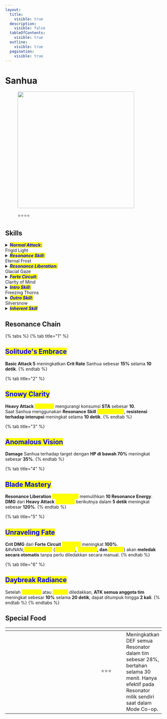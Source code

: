 ```yaml
---
layout:
  title:
    visible: true
  description:
    visible: false
  tableOfContents:
    visible: true
  outline:
    visible: true
  pagination:
    visible: true
---
```


# Sanhua

<figure><img src="https://wuthering.wiki/img/rolecard_1102.png" alt="" width="375"><figcaption><p><span data-gb-custom-inline data-tag="emoji" data-code="2b50">⭐</span><span data-gb-custom-inline data-tag="emoji" data-code="2b50">⭐</span><span data-gb-custom-inline data-tag="emoji" data-code="2b50">⭐</span><span data-gb-custom-inline data-tag="emoji" data-code="2b50">⭐</span></p></figcaption></figure>

## Skills

<details>

<summary><em><mark style="color:blue;"><strong>Normal Attack:</strong></mark></em><br>Frigid Light</summary>

<mark style="color:blue;">**Basic Attack**</mark>\
Sanhua melakukan hingga **5 serangan beruntun**, memberikan <img src="https://wuthering.wiki/img/element_1.png" alt="" data-size="line"> **Glacio DMG**.

<mark style="color:blue;">**Heavy Attack**</mark>\
Sanhua mengonsumsi **STA** untuk melancarkan serangan, memberikan <img src="https://wuthering.wiki/img/element_1.png" alt="" data-size="line"> **Glacio DMG**.

<mark style="color:blue;">**Mid-air Attack**</mark>\
Sanhua mengonsumsi **STA** untuk melakukan **Mid-Air Plunging Attack**, memberikan <img src="https://wuthering.wiki/img/element_1.png" alt="" data-size="line"> **Glacio DMG**.

<mark style="color:blue;">**Dodge Counter**</mark>\
Gunakan **Basic Attack** setelah **Dodge** yang sukses untuk menyerang target, memberikan <img src="https://wuthering.wiki/img/element_1.png" alt="" data-size="line"> **Glacio DMG**.

</details>

<details>

<summary><em><mark style="color:blue;"><strong>Resonance Skill:</strong></mark></em><br>Eternal Frost</summary>

Sanhua mengirimkan **air blade** untuk menciptakan **1 "**_<mark style="color:yellow;">**Ice Prism**</mark>_**"** di tanah, memberikan  <img src="https://wuthering.wiki/img/element_1.png" alt="" data-size="line"> **Glacio DMG**.

</details>

<details>

<summary><em><mark style="color:blue;"><strong>Resonance Liberation:</strong></mark></em><br>Glacial Gaze</summary>

Sanhua memberikan <img src="https://wuthering.wiki/img/element_1.png" alt="" data-size="line"> **Glacio DMG** dan menciptakan **1 "**_<mark style="color:yellow;">**Glacier**</mark>_**"**.

</details>

<details>

<summary><em><mark style="color:blue;"><strong>Forte Circuit:</strong></mark></em><br>Clarity of Mind</summary>

<mark style="color:blue;">**Heavy Attack: Detonate**</mark>\
Tahan **Basic Attack** untuk memunculkan **cursor** yang bergerak bolak-balik di **Forte Gauge**. Lepaskan **Basic Attack** saat **cursor** berada di area **"**_<mark style="color:yellow;">**Frostbite**</mark>_**"** untuk melakukan **Heavy Attack&#x20;**<mark style="color:yellow;">**Detonate**</mark>, memberikan <img src="https://wuthering.wiki/img/element_1.png" alt="" data-size="line"> **Glacio DMG** yang dianggap sebagai **Heavy Attack DMG**.

<mark style="color:blue;">**Ice Burst**</mark>\
**Heavy Attack&#x20;**<mark style="color:yellow;">**Detonate**</mark> milik **Sanhua** akan meledakkan semua **"**_<mark style="color:yellow;">**Ice Thorns**</mark>_**"**, **"**_<mark style="color:yellow;">**Ice Prisms**</mark>_**"**, dan **"**_<mark style="color:yellow;">**Glaciers**</mark>_**"** dalam jangkauan serangannya, memberikan <img src="https://wuthering.wiki/img/element_1.png" alt="" data-size="line"> **Glacio DMG**. <mark style="color:yellow;">**Ice Burst**</mark> dianggap sebagai **Resonance Skill DMG**.

<mark style="color:blue;">**Frostbite Area**</mark>\
Area **"**_<mark style="color:yellow;">**Frostbite**</mark>_**"** akan semakin luas dengan setiap **1 stack "**_<mark style="color:yellow;">**Clarity**</mark>_**"**. **"**_<mark style="color:yellow;">**Clarity**</mark>_**"** dapat ditumpuk hingga **2 kali**.

Sanhua mendapatkan **1 stack "**_<mark style="color:yellow;">**Clarity**</mark>_**"** saat:

* Melakukan **Basic Attack 5**.
* Mengaktifkan **Intro Skill&#x20;**<mark style="color:yellow;">**Freezing Thorns**</mark>.
* Menggunakan **Resonance Skill&#x20;**<mark style="color:yellow;">**Eternal Frost**</mark>.

Sanhua mendapatkan **2 stack "**_<mark style="color:yellow;">**Clarity**</mark>_**"** saat:

* Menggunakan **Resonance Liberation&#x20;**<mark style="color:yellow;">**Glacial Gaze**</mark>.

Saat **Heavy Attack&#x20;**<mark style="color:yellow;">**Detonate**</mark> digunakan, semua **"**_<mark style="color:yellow;">**Clarity**</mark>_**"** akan dihapus.

</details>

<details>

<summary><em><mark style="color:blue;"><strong>Intro Skill:</strong></mark></em><br>Freezing Thorns</summary>

Sanhua mengayunkan pedangnya ke bawah dan menciptakan **1 "**_<mark style="color:yellow;">**Ice Thorn**</mark>_**"**, memberikan <img src="https://wuthering.wiki/img/element_1.png" alt="" data-size="line"> **Glacio DMG**.

</details>

<details>

<summary><em><mark style="color:blue;"><strong>Outro Skill:</strong></mark></em><br>Silversnow</summary>

Resonator yang masuk mendapatkan **Basic Attack DMG Amplified** sebesar **38%** selama **14s** atau hingga mereka diganti.

</details>

<details>

<summary><em><mark style="color:blue;"><strong>Inherent Skill</strong></mark></em></summary>

<mark style="color:blue;">**Condensation**</mark>

Damage yang diberikan oleh **Resonance Skill** Sanhua meningkat **20%** selama **8 detik** setelah menggunakan **Intro Skill**.

<mark style="color:blue;">**Avalanche**</mark>

Damage yang diberikan oleh **Forte Circuit&#x20;**<mark style="color:yellow;">**Ice Burst**</mark> Sanhua meningkat **20%** selama **8 detik** setelah melakukan **Basic Attack 5**.

</details>

## Resonance Chain

{% tabs %}
{% tab title="1" %}
## <mark style="color:blue;">**Solitude's Embrace**</mark>

**Basic Attack 5** meningkatkan **Crit Rate** Sanhua sebesar **15%** selama **10 detik**.
{% endtab %}

{% tab title="2" %}
## <mark style="color:blue;">**Snowy Clarity**</mark>

**Heavy Attack&#x20;**<mark style="color:yellow;">**Detonate**</mark> mengurangi konsumsi **STA** sebesar **10**.\
Saat Sanhua menggunakan **Resonance Skill&#x20;**<mark style="color:yellow;">**Eternal Frost**</mark>, **resistensi terhadap interupsi** meningkat selama **10 detik**.
{% endtab %}

{% tab title="3" %}
## <mark style="color:blue;">**Anomalous Vision**</mark>

**Damage** Sanhua terhadap target dengan **HP di bawah 70%** meningkat sebesar **35%**.
{% endtab %}

{% tab title="4" %}
## <mark style="color:blue;">**Blade Mastery**</mark>

**Resonance Liberation&#x20;**<mark style="color:yellow;">**Glacial Gaze**</mark> memulihkan **10 Resonance Energy**.\
**DMG** dari **Heavy Attack&#x20;**<mark style="color:yellow;">**Detonate**</mark> berikutnya dalam **5 detik** meningkat sebesar **120%**.
{% endtab %}

{% tab title="5" %}
## <mark style="color:blue;">**Unraveling Fate**</mark>

**Crit DMG** dari **Forte Circuit&#x20;**<mark style="color:yellow;">**Ice Burst**</mark> meningkat **100%**.\
&#xNAN;_<mark style="color:yellow;">**Ice Creations**</mark>_ (_<mark style="color:yellow;">**Ice Thorn**</mark>_**,&#x20;**_<mark style="color:yellow;">**Ice Prism**</mark>_**, dan&#x20;**_<mark style="color:yellow;">**Glacier**</mark>_) akan **meledak secara otomatis** tanpa perlu diledakkan secara manual.
{% endtab %}

{% tab title="6" %}
## <mark style="color:blue;">**Daybreak Radiance**</mark>

Setelah _<mark style="color:yellow;">**Ice Prism**</mark>_ atau _<mark style="color:yellow;">**Glacier**</mark>_ diledakkan, **ATK semua anggota tim** meningkat sebesar **10%** selama **20 detik**, dapat ditumpuk hingga **2 kali**.
{% endtab %}
{% endtabs %}

## Special Food

<table data-header-hidden><thead><tr><th width="267"></th><th width="100" align="center"></th><th></th></tr></thead><tbody><tr><td><img src="https://wuthering.wiki/img/item_80001012.png" alt=""></td><td align="center"><span data-gb-custom-inline data-tag="emoji" data-code="2b50">⭐</span><span data-gb-custom-inline data-tag="emoji" data-code="2b50">⭐</span><span data-gb-custom-inline data-tag="emoji" data-code="2b50">⭐</span></td><td>Meningkatkan DEF semua Resonator dalam tim sebesar 28%, bertahan selama 30 menit. Hanya efektif pada Resonator milik sendiri saat dalam Mode Co-op.</td></tr></tbody></table>
